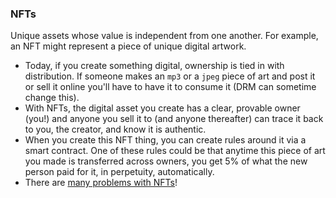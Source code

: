 ### NFTs
Unique assets whose value is independent from one another. For example, an NFT might represent a piece of unique digital artwork.

- Today, if you create something digital, ownership is tied in with distribution. If someone makes an `mp3` or a `jpeg` piece of art and post it or sell it online you'll have to have it to consume it (DRM can sometime change this).
- With NFTs, the digital asset you create has a clear, provable owner (you!) and anyone you sell it to (and anyone thereafter) can trace it back to you, the creator, and know it is authentic.
- When you create this NFT thing, you can create rules around it via a smart contract. One of these rules could be that anytime this piece of art you made is transferred across owners, you get 5% of what the new person paid for it, in perpetuity, automatically.
- There are [many problems with NFTs](https://youtu.be/YQ_xWvX1n9g)!